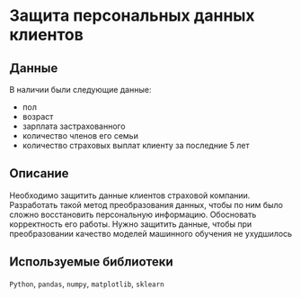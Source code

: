 # Защита персональных данных клиентов

## Данные

В наличии были следующие данные:

- пол
- возраст
- зарплата застрахованного
- количество членов его семьи
- количество страховых выплат клиенту за последние 5 лет

## Описание

Необходимо защитить данные клиентов страховой компании. Разработать такой метод преобразования данных, чтобы по ним было сложно восстановить персональную информацию. Обосновать корректность его работы. Нужно защитить данные, чтобы при преобразовании качество моделей машинного обучения не ухудшилось

## Используемые библиотеки

`Python`, `pandas`, `numpy`, `matplotlib`, `sklearn`
